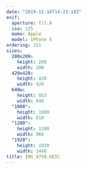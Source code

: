 ```yaml
---
date: "2019-12-16T14:23:18Z"
exif:
  aperture: f/1.8
  iso: 125
  make: Apple
  model: iPhone X
ordering: 151
sizes:
  200x200:
    height: 200
    width: 200
  420x420:
    height: 420
    width: 420
  640w:
    height: 853
    width: 640
  "1080":
    height: 1080
    width: 810
  "1280":
    height: 1280
    width: 960
  "1920":
    height: 1920
    width: 1440
title: IMG_9750.HEIC
---
```

